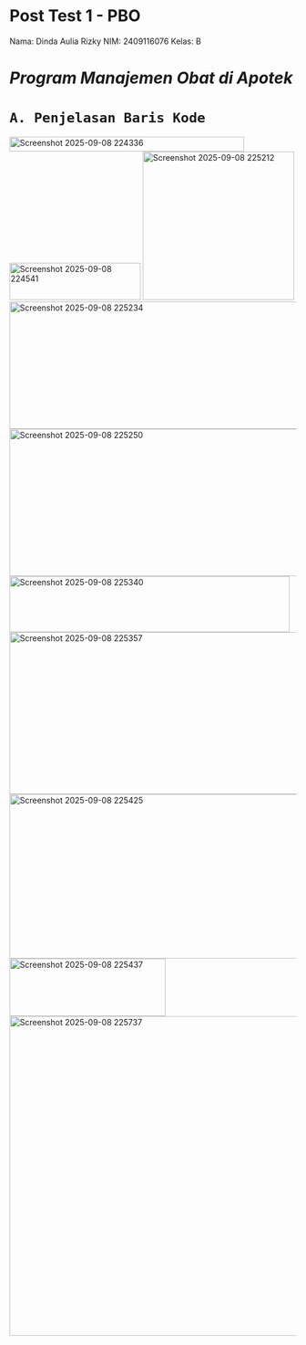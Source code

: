 # Post Test 1 - PBO

Nama: Dinda Aulia Rizky NIM: 2409116076 Kelas: B

# ***Program Manajemen Obat di Apotek***

# `A. Penjelasan Baris Kode`


<img width="412" height="26" alt="Screenshot 2025-09-08 224336" src="https://github.com/user-attachments/assets/8f56e05e-2be5-4391-9faf-e036221261cc" />



<img width="230" height="65" alt="Screenshot 2025-09-08 224541" src="https://github.com/user-attachments/assets/edba7599-846e-4dae-9731-f6ef913fbf09" />



<img width="266" height="260" alt="Screenshot 2025-09-08 225212" src="https://github.com/user-attachments/assets/9f9e8230-a092-4e73-a122-5f71b893070d" />



<img width="814" height="223" alt="Screenshot 2025-09-08 225234" src="https://github.com/user-attachments/assets/20fee4bd-e199-4a6e-8450-123179517536" />


<img width="528" height="258" alt="Screenshot 2025-09-08 225250" src="https://github.com/user-attachments/assets/f0b6813d-549e-4889-af2b-6eb4ea812481" />


<img width="492" height="98" alt="Screenshot 2025-09-08 225340" src="https://github.com/user-attachments/assets/3c07c7b0-4016-45fb-acc2-e0c971aa6ff2" />


<img width="711" height="284" alt="Screenshot 2025-09-08 225357" src="https://github.com/user-attachments/assets/631d207b-37d5-40a9-9527-edd697958004" />


<img width="737" height="288" alt="Screenshot 2025-09-08 225425" src="https://github.com/user-attachments/assets/0a6d695b-bc78-481b-b4aa-63ef0b8425b1" />


<img width="274" height="101" alt="Screenshot 2025-09-08 225437" src="https://github.com/user-attachments/assets/f02371f7-fa18-4e52-aec5-f24412767775" />


<img width="854" height="560" alt="Screenshot 2025-09-08 225737" src="https://github.com/user-attachments/assets/29a412c1-8399-4405-a07c-5ded2c3da533" />


